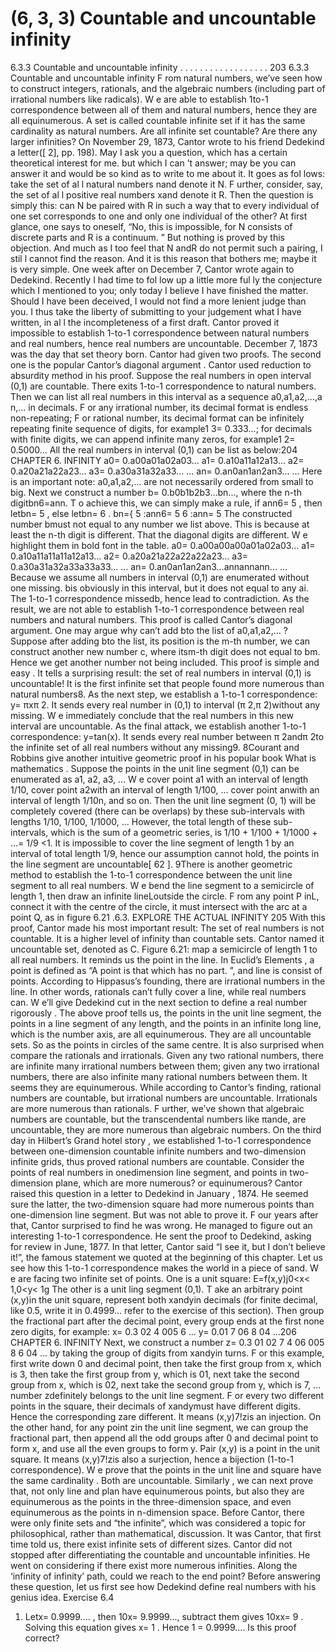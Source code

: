 # (6, 3, 3) Countable and uncountable infinity

6.3.3 Countable and uncountable infinity . . . . . . . . . . . . . . . . . . 203
6.3.3 Countable and uncountable infinity
F rom natural numbers, we’ve seen how to construct integers, rationals, and the algebraic
numbers (including part of irrational numbers like radicals). W e are able to establish 1to-1 correspondence between all of them and natural numbers, hence they are all equinumerous. A set is called countable infinite set if it has the same cardinality as natural
numbers. Are all infinite set countable? Are there any larger infinities? On November
29, 1873, Cantor wrote to his friend Dedekind a letter([ 2], pp. 198).
May I ask you a question, which has a certain theoretical interest for me.
but which I can ’t answer; may be you can answer it and would be so kind as
to write to me about it. It goes as fol lows: take the set of al l natural numbers
nand denote it N. F urther, consider, say, the set of al l positive real numbers
xand denote it R. Then the question is simply this: can N be paired with
R in such a way that to every individual of one set corresponds to one and
only one individual of the other? At first glance, one says to oneself, “No,
this is impossible, for N consists of discrete parts and R is a continuum. ” But
nothing is proved by this objection. And much as I too feel that N andR do
not permit such a pairing, I stil l cannot find the reason. And it is this reason
that bothers me; maybe it is very simple.
One week after on December 7, Cantor wrote again to Dedekind.
Recently I had time to fol low up a little more ful ly the conjecture which I
mentioned to you; only today I believe I have finished the matter. Should I
have been deceived, I would not find a more lenient judge than you. I thus
take the liberty of submitting to your judgement what I have written, in al l the
incompleteness of a first draft.
Cantor proved it impossible to establish 1-to-1 correspondence between natural numbers and real numbers, hence real numbers are uncountable. December 7, 1873 was the
day that set theory born. Cantor had given two proofs. The second one is the popular
Cantor’s diagonal argument .
Cantor used reduction to absurdity method in his proof. Suppose the real numbers in
open interval (0,1) are countable. There exits 1-to-1 correspondence to natural numbers.
Then we can list all real numbers in this interval as a sequence a0,a1,a2,...,a n,... in
decimals. F or any irrational number, its decimal format is endless non-repeating; F or
rational number, its decimal format can be infinitely repeating finite sequence of digits,
for example1
3= 0.333...; for decimals with finite digits, we can append infinite many
zeros, for example1
2= 0.5000... All the real numbers in interval (0,1) can be list as
below:204 CHAPTER 6. INFINITY
a0= 0.a00a01a02a03...
a1= 0.a10a11a12a13...
a2= 0.a20a21a22a23...
a3= 0.a30a31a32a33...
...
an= 0.an0an1an2an3...
...
Here is an important note: a0,a1,a2,... are not necessarily ordered from small to big.
Next we construct a number b= 0.b0b1b2b3...bn..., where the n-th digitbn6=ann. T o
achieve this, we can simply make a rule, if ann6= 5 , then letbn= 5 , else letbn= 6 .
bn={
5 :ann6= 5
6 :ann= 5
The constructed number bmust not equal to any number we list above. This is because
at least the n-th digit is different. That the diagonal digits are different. W e highlight
them in bold font in the table.
a0= 0.a00a00a00a01a02a03...
a1= 0.a10a11a11a11a12a13...
a2= 0.a20a21a22a22a22a23...
a3= 0.a30a31a32a33a33a33...
...
an= 0.an0an1an2an3...annannann...
...
Because we assume all numbers in interval (0,1) are enumerated without one missing.
bis obviously in this interval, but it does not equal to any ai. The 1-to-1 correspondence
missedb, hence lead to contradiction. As the result, we are not able to establish 1-to-1
correspondence between real numbers and natural numbers. This proof is called Cantor’s
diagonal argument.
One may argue why can’t add bto the list of a0,a1,a2,... ? Suppose after adding bto
the list, its position is the m-th number, we can construct another new number c, where
itsm-th digit does not equal to bm. Hence we get another number not being included.
This proof is simple and easy . It tells a surprising result: the set of real numbers in
interval (0,1) is uncountable! It is the first infinite set that people found more numerous
than natural numbers8. As the next step, we establish a 1-to-1 correspondence: y=
πx π
2. It sends every real number in (0,1) to interval ( π
2,π
2)without any missing. W e
immediately conclude that the real numbers in this new interval are uncountable. As the
final attack, we establish another 1-to-1 correspondence: y=tan(x). It sends every real
number between  π
2andπ
2to the infinite set of all real numbers without any missing9.
8Courant and Robbins give another intuitive geometric proof in his popular book What is mathematics .
Suppose the points in the unit line segment (0,1) can be enumerated as a1, a2, a3, ... W e cover point a1
with an interval of length 1/10, cover point a2with an interval of length 1/100, ... cover point anwith an
interval of length 1/10n, and so on. Then the unit line segment (0, 1) will be completely covered (there
can be overlaps) by these sub-intervals with lengths 1/10, 1/100, 1/1000, ... However, the total length of
these sub-intervals, which is the sum of a geometric series, is 1/10 + 1/100 + 1/1000 + ...= 1/9 <1. It is
impossible to cover the line segment of length 1 by an interval of total length 1/9, hence our assumption
cannot hold, the points in the line segment are uncountable[ 62 ].
9There is another geometric method to establish the 1-to-1 correspondence between the unit line
segment to all real numbers. W e bend the line segment to a semicircle of length 1, then draw an infinite
lineLoutside the circle. F rom any point P inL, connect it with the centre of the circle, it must intersect
with the arc at a point Q, as in figure 6.21 .6.3. EXPLORE THE ACTUAL INFINITY 205
With this proof, Cantor made his most important result: The set of real numbers is not
countable. It is a higher level of infinity than countable sets. Cantor named it uncountable
set, denoted as C.
Figure 6.21: map a semicircle of length 1 to all real numbers.
It reminds us the point in the line. In Euclid’s Elements , a point is defined as “A
point is that which has no part. ”, and line is consist of points. According to Hippasus’s
founding, there are irrational numbers in the line. In other words, rationals can’t fully
cover a line, while real numbers can. W e’ll give Dedekind cut in the next section to define
a real number rigorously . The above proof tells us, the points in the unit line segment,
the points in a line segment of any length, and the points in an infinite long line, which
is the number axis, are all equinumerous. They are all uncountable sets. So as the points
in circles of the same centre.
It is also surprised when compare the rationals and irrationals. Given any two rational numbers, there are infinite many irrational numbers between them; given any
two irrational numbers, there are also infinite many rational numbers between them. It
seems they are equinumerous. While according to Cantor’s finding, rational numbers are
countable, but irrational numbers are uncountable. Irrationals are more numerous than
rationals. F urther, we’ve shown that algebraic numbers are countable, but the transcendental numbers like πande, are uncountable, they are more numerous than algebraic
numbers.
On the third day in Hilbert’s Grand hotel story , we established 1-to-1 correspondence
between one-dimension countable infinite numbers and two-dimension infinite grids, thus
proved rational numbers are countable. Consider the points of real numbers in onedimension line segment, and points in two-dimension plane, which are more numerous?
or equinumerous? Cantor raised this question in a letter to Dedekind in January , 1874.
He seemed sure the latter, the two-dimension square had more numerous points than
one-dimension line segment. But was not able to prove it. F our years after that, Cantor
surprised to find he was wrong. He managed to figure out an interesting 1-to-1 correspondence. He sent the proof to Dedekind, asking for review in June, 1877. In that letter,
Cantor said “I see it, but I don’t believe it!”, the famous statement we quoted at the
beginning of this chapter.
Let us see how this 1-to-1 correspondence makes the world in a piece of sand. W e are
facing two infinite set of points. One is a unit square:
E=f(x,y)j0<x< 1,0<y< 1g
The other is a unit ling segment (0,1). T ake an arbitrary point (x,y)in the unit
square, represent both xandyin decimals (for finite decimal, like 0.5, write it in 0.4999...
refer to the exercise of this section). Then group the fractional part after the decimal
point, every group ends at the first none zero digits, for example:
x= 0.3 02 4 005 6 ...
y= 0.01 7 06 8 04 ...206 CHAPTER 6. INFINITY
Next, we construct a number z= 0.3 01 02 7 4 06 005 8 6 04 ... by taking the group of
digits from xandyin turns. F or this example, first write down 0 and decimal point, then
take the first group from x, which is 3, then take the first group from y, which is 01, next
take the second group from x, which is 02, next take the second group from y, which is 7,
... number zdefinitely belongs to the unit line segment. F or every two different points in
the square, their decimals of xandymust have different digits. Hence the corresponding
zare different. It means (x,y)7!zis an injection. On the other hand, for any point zin
the unit line segment, we can group the fractional part, then append all the odd groups
after 0 and decimal point to form x, and use all the even groups to form y. Pair (x,y)
is a point in the unit square. It means (x,y)7!zis also a surjection, hence a bijection
(1-to-1 correspondence). W e prove that the points in the unit line and square have the
same cardinality . Both are uncountable.
Similarly , we can next prove that, not only line and plan have equinumerous points,
but also they are equinumerous as the points in the three-dimension space, and even
equinumerous as the points in n-dimension space.
Before Cantor, there were only finite sets and “the infinite”, which was considered a
topic for philosophical, rather than mathematical, discussion. It was Cantor, that first
time told us, there exist infinite sets of different sizes. Cantor did not stopped after
differentiating the countable and uncountable infinities. He went on considering if there
exist more numerous infinities. Along the ‘infinity of infinity’ path, could we reach to
the end point? Before answering these question, let us first see how Dedekind define real
numbers with his genius idea.
Exercise 6.4
1. Letx= 0.9999.... , then 10x= 9.9999..., subtract them gives 10x x= 9 . Solving
this equation gives x= 1 . Hence 1 = 0.9999.... Is this proof correct?
